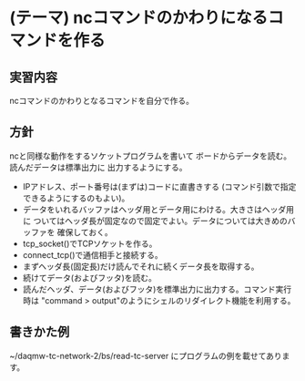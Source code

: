 (テーマ) ncコマンドのかわりになるコマンドを作る
=======================================================

実習内容
--------

ncコマンドのかわりとなるコマンドを自分で作る。

方針
----

ncと同様な動作をするソケットプログラムを書いて
ボードからデータを読む。読んだデータは標準出力に
出力するようにする。

- IPアドレス、ポート番号は(まずは)コードに直書きする
  (コマンド引数で指定できるようにするのもよい)。
- データをいれるバッファはヘッダ用とデータ用にわける。大きさはヘッダ用に
ついてはヘッダ長が固定なので固定でよい。データについては大きめのバッファを
確保しておく。
- tcp_socket()でTCPソケットを作る。
- connect_tcp()で通信相手と接続する。
- まずヘッダ長(固定長)だけ読んでそれに続くデータ長を取得する。
- 続けてデータ(およびフッタ)を読む。
- 読んだヘッダ、データ(およびフッタ)を標準出力に出力する。コマンド実行時は "command > output"のようにシェルのリダイレクト機能を利用する。

書きかた例
----------

~/daqmw-tc-network-2/bs/read-tc-server にプログラムの例を載せてあります。
